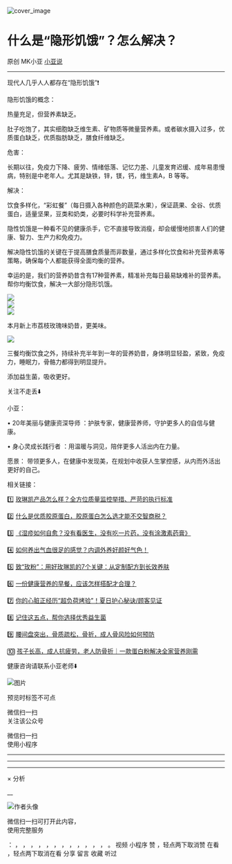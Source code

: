 ![cover_image](https://mmbiz.qpic.cn/mmbiz_jpg/A8SKDch4cJE13M5dvibRZkAWRkwzZicic8D6UFWWQofeBI3BxY2iajx8fDJeJLf2BtbvowZWzlh7efsNj5dq972beA/0?wx_fmt=jpeg)

#  什么是“隐形饥饿”？怎么解决？

原创  MK小亚  [ 小亚说 ](javascript:void\(0\);)

__ _ _ _ _

现代人几乎人人都存在“隐形饥饿”❗️  
  
隐形饥饿的概念：

热量充足，但营养素缺乏。

肚子吃饱了，其实细胞缺乏维生素、矿物质等微量营养素。或者碳水摄入过多，优质蛋白缺乏，优质脂肪缺乏，膳食纤维缺乏。  
  
危害：

长期以往，免疫力下降、疲劳、情绪低落、记忆力差、儿童发育迟缓、成年易患慢病，特别是中老年人。尤其是缺铁，锌，镁，钙，维生素A，B 等等。  
  
解决：

饮食多样化，“彩虹餐”（每日摄入各种颜色的蔬菜水果），保证蔬果、全谷、优质蛋白，适量坚果，豆类和奶类，必要时科学补充营养素。  
  
隐性饥饿是一种看不见的健康杀手，它不直接导致消瘦，却会缓慢地损害人们的健康、智力、生产力和免疫力。

  

解决隐性饥饿的关键在于提高膳食质量而非数量，通过多样化饮食和补充营养素等策略，确保每个人都能获得全面均衡的营养。

  

幸运的是，我们的营养奶昔含有17种营养素，精准补充每日最易缺难补的营养素。帮你均衡饮食，解决一大部分隐形饥饿。

  

![](https://mmbiz.qpic.cn/mmbiz_jpg/A8SKDch4cJE13M5dvibRZkAWRkwzZicic8Dlw2B5xpLqSA69VV7ZbYBg0Wqibibn6Z7GGzAgLkfSuNeP2ftxMr7UEhg/640?wx_fmt=jpeg)  
![](https://mmbiz.qpic.cn/mmbiz_jpg/A8SKDch4cJE13M5dvibRZkAWRkwzZicic8DtuAY9CB4VKuc8HDF67AcShuAseLCia7gkzBw9icRllhxagficfzzmy9nw/640?wx_fmt=jpeg)  
![](https://mmbiz.qpic.cn/mmbiz_jpg/A8SKDch4cJE13M5dvibRZkAWRkwzZicic8DqauBkh3nOJNGoZeZ9AUVBSJjln5AEMUeS8N1HyNLJsiaPl2ib1I3JJNQ/640?wx_fmt=jpeg)  

  

  

本月新上市荔枝玫瑰味奶昔，更美味。

![](https://mmbiz.qpic.cn/mmbiz_jpg/A8SKDch4cJE13M5dvibRZkAWRkwzZicic8DVvxLGicWZeA60UZzP915jzNlForsqf8K582GiaoTIIURTvC5rSZNuwIg/640?wx_fmt=jpeg)

  

三餐均衡饮食之外，持续补充半年到一年的营养奶昔，身体明显轻盈，紧致，免疫力，睡眠力，骨骼力都得到明显提升。

添加益生菌，吸收更好。

  

  

关注不走丢⬇️

  

小亚：

•  20年美丽与健康资深导师  ：护肤专家，健康营养师，守护更多人的自信与健康。

•  身心灵成长践行者  ：用温暖与洞见，陪伴更多人活出内在力量。

愿景：  带领更多人，在健康中发现美，在规划中收获人生掌控感，从内而外活出更好的自己。

  

  

  

相关链接：

1️⃣  [ 玫琳凯产品怎么样？全方位质量监控举措、严苛的执行标准
](https://mp.weixin.qq.com/s?__biz=MzUxNDAwNTk0MQ==&mid=2247485749&idx=3&sn=806b26f45ee75794131b8a7e66d744f9&scene=21#wechat_redirect)

2️⃣ [ 什么是优质胶原蛋白，胶原蛋白怎么选才能不交智商税？
](https://mp.weixin.qq.com/s?__biz=MzUxNDAwNTk0MQ==&mid=2247485486&idx=2&sn=eb445bb0a752e76dff496628355e3af5&scene=21#wechat_redirect)  

3️⃣ [ 《湿疹如何自愈？没有看医生，没有吃一片药，没有涂激素药膏》
](https://mp.weixin.qq.com/s?__biz=MzUxNDAwNTk0MQ==&mid=2247485925&idx=1&sn=06ff3551e997d7c4b89a22ab281d10fc&scene=21#wechat_redirect)

4️⃣ [ 如何养出气血很足的感觉？内调外养好颜好气色！
](https://mp.weixin.qq.com/s?__biz=MzUxNDAwNTk0MQ==&mid=2247486095&idx=1&sn=a8b0b3f820b826eb2aebe18ef1c893eb&scene=21#wechat_redirect)

5️⃣ [ 致“玫粉”：用好玫琳凯的7个关键：从定制配方到长效养肤
](https://mp.weixin.qq.com/s?__biz=MzUxNDAwNTk0MQ==&mid=2247486134&idx=2&sn=1a8550527f75a3a5c7368a3f12eccf66&scene=21#wechat_redirect)

6️⃣ [ 一份健康营养的早餐，应该怎样搭配才合理？
](https://mp.weixin.qq.com/s?__biz=MzUxNDAwNTk0MQ==&mid=2247485749&idx=2&sn=7aca2164e0db5905d94a3716f010b7e5&scene=21#wechat_redirect)

7️⃣ [ 你的心脏正经历“超负荷烤验”！夏日护心秘诀/顾客见证
](https://mp.weixin.qq.com/s?__biz=MzUxNDAwNTk0MQ==&mid=2247486735&idx=1&sn=9ce59db5b9111b31a3d0aa5e5c059b94&scene=21#wechat_redirect)

8️⃣ [ 记住这五点，帮你选择优秀益生菌
](https://mp.weixin.qq.com/s?__biz=MzUxNDAwNTk0MQ==&mid=2247485233&idx=1&sn=efe9ec91e7182377b80e92ccfcbbcbfe&scene=21#wechat_redirect)

9️⃣ [ 腰间盘突出，骨质疏松，骨折，成人骨风险如何预防
](https://mp.weixin.qq.com/s?__biz=MzUxNDAwNTk0MQ==&mid=2247484926&idx=1&sn=21d233c54b8ec1810cd5083fc3b16b2d&scene=21#wechat_redirect)

🔟 [ 孩子长高，成人抗疲劳，老人防骨折｜一款蛋白粉解决全家营养刚需
](https://mp.weixin.qq.com/s?__biz=MzUxNDAwNTk0MQ==&mid=2247486894&idx=1&sn=5a8c0e8eab9246bfd7e707d9316cf129&scene=21#wechat_redirect)

  

  

  

健康咨询请联系小亚老师⬇️

![图片](https://mmbiz.qpic.cn/mmbiz_jpg/A8SKDch4cJGAdp6WR0WzGgyqpUIUIahQe4mRB1oQxLrfzf4TMPZPJvbj7Oq9QSNqxGQSrQ855OngzrNUDOZv9A/640?wx_fmt=jpeg)  
  

  

  

  

预览时标签不可点

微信扫一扫  
关注该公众号



微信扫一扫  
使用小程序

****



****



****



×  分析

__

![作者头像](http://mmbiz.qpic.cn/mmbiz_png/A8SKDch4cJE0KicTMyrVCx3VLqEgic5sJ1V5QeGZTibG9GLZlSCXSj5ByXNkib5PBrZVMkI41KKxgwE1K9gfypUeRg/0?wx_fmt=png)

微信扫一扫可打开此内容，  
使用完整服务

：  ，  ，  ，  ，  ，  ，  ，  ，  ，  ，  ，  ，  。  视频  小程序  赞  ，轻点两下取消赞  在看  ，轻点两下取消在看
分享  留言  收藏  听过

